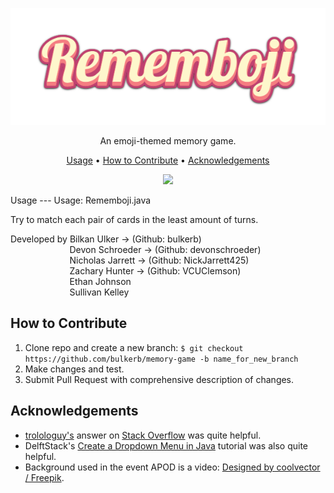 <p align="center">
  <img src="https://github.com/bulkerb/memory-game/blob/main/images/title.png" />
</p>

<p align="center">
An emoji-themed memory game.
</p>

<p align="center">
<a href="https://github.com/bulkerb/memory-game/edit/main/README.md#usage">Usage</a> • 
<a href="https://github.com/bulkerb/memory-game/edit/main/README.md#how-to-contribute">How to Contribute</a> •
<a href="https://github.com/bulkerb/memory-game/edit/main/README.md#acknowledgements">Acknowledgements</a>
</p>

<p align="center">
  <img src="https://github.com/bulkerb/memory-game/blob/main/images/readmegif.gif" />
</p>
Usage
---
Usage: Rememboji.java

Try to match each pair of cards in the least amount of turns.

Developed by Bilkan Ulker -> (Github: bulkerb)\
&nbsp;&nbsp;&nbsp;&nbsp;&nbsp;&nbsp;&nbsp;&nbsp;&nbsp;&nbsp;&nbsp;&nbsp;&nbsp;&nbsp;&nbsp;&nbsp;&nbsp;&nbsp;&nbsp;&nbsp;&nbsp;&nbsp;&nbsp;&nbsp;Devon Schroeder -> (Github: devonschroeder)\
&nbsp;&nbsp;&nbsp;&nbsp;&nbsp;&nbsp;&nbsp;&nbsp;&nbsp;&nbsp;&nbsp;&nbsp;&nbsp;&nbsp;&nbsp;&nbsp;&nbsp;&nbsp;&nbsp;&nbsp;&nbsp;&nbsp;&nbsp;&nbsp;Nicholas Jarrett -> (Github: NickJarrett425)\
&nbsp;&nbsp;&nbsp;&nbsp;&nbsp;&nbsp;&nbsp;&nbsp;&nbsp;&nbsp;&nbsp;&nbsp;&nbsp;&nbsp;&nbsp;&nbsp;&nbsp;&nbsp;&nbsp;&nbsp;&nbsp;&nbsp;&nbsp;&nbsp;Zachary Hunter -> (Github: VCUClemson)\
&nbsp;&nbsp;&nbsp;&nbsp;&nbsp;&nbsp;&nbsp;&nbsp;&nbsp;&nbsp;&nbsp;&nbsp;&nbsp;&nbsp;&nbsp;&nbsp;&nbsp;&nbsp;&nbsp;&nbsp;&nbsp;&nbsp;&nbsp;&nbsp;Ethan Johnson\
&nbsp;&nbsp;&nbsp;&nbsp;&nbsp;&nbsp;&nbsp;&nbsp;&nbsp;&nbsp;&nbsp;&nbsp;&nbsp;&nbsp;&nbsp;&nbsp;&nbsp;&nbsp;&nbsp;&nbsp;&nbsp;&nbsp;&nbsp;&nbsp;Sullivan Kelley

How to Contribute
---
1. Clone repo and create a new branch: `$ git checkout https://github.com/bulkerb/memory-game -b name_for_new_branch`
2. Make changes and test.
3. Submit Pull Request with comprehensive description of changes.

Acknowledgements
---
- <a href="https://stackoverflow.com/users/2695641/trolologuy">trolologuy's</a> answer on <a href="https://stackoverflow.com/questions/6714045/how-to-resize-jlabel-imageicon">Stack Overflow</a> was quite helpful.
- DelftStack's <a href="https://www.delftstack.com/howto/java/java-drop-down-menu/">Create a Dropdown Menu in Java</a> tutorial was also quite helpful.
- Background used in the event APOD is a video: <a href="http://www.freepik.com">Designed by coolvector / Freepik</a>.
